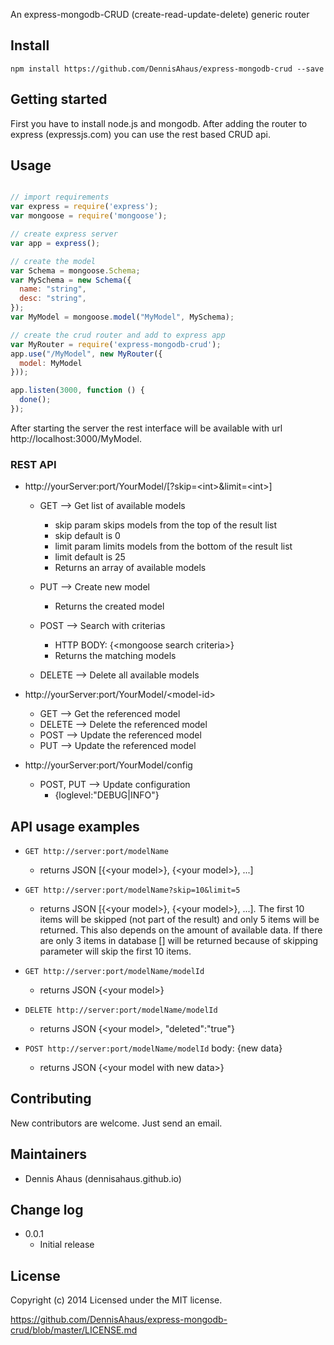 An express-mongodb-CRUD (create-read-update-delete) generic router

## Install

`npm install https://github.com/DennisAhaus/express-mongodb-crud --save`

## Getting started

First you have to install node.js and mongodb. After adding the router
to express (expressjs.com) you can use the rest based CRUD api.

## Usage

```js

// import requirements
var express = require('express');
var mongoose = require('mongoose');

// create express server
var app = express();

// create the model
var Schema = mongoose.Schema;
var MySchema = new Schema({
  name: "string",
  desc: "string",
});
var MyModel = mongoose.model("MyModel", MySchema);

// create the crud router and add to express app
var MyRouter = require('express-mongodb-crud');
app.use("/MyModel", new MyRouter({
  model: MyModel
}));

app.listen(3000, function () {
  done();
});

```

After starting the server the rest interface will be available with url
http://localhost:3000/MyModel.


### REST API

* http://yourServer:port/YourModel/[?skip=&lt;int&gt;&limit=&lt;int&gt;]
  * GET --> Get list of available models
    * skip param skips <int> models from the top of the result list
    * skip default is 0
    * limit param limits <int> models from the bottom of the result list
    * limit default is 25
    * Returns an array of available models

  * PUT --> Create new model
    * Returns the created model

  * POST --> Search with criterias
    * HTTP BODY: {&lt;mongoose search criteria&gt;}
    * Returns the matching models

  * DELETE --> Delete all available models

* http://yourServer:port/YourModel/&lt;model-id&gt;
  * GET --> Get the referenced model
  * DELETE --> Delete the referenced model
  * POST --> Update the referenced model
  * PUT --> Update the referenced model

* http://yourServer:port/YourModel/config
  * POST, PUT -->  Update configuration
    * {loglevel:"DEBUG|INFO"} 

## API usage examples

* `GET http://server:port/modelName`
  * returns JSON [{&lt;your model&gt;}, {&lt;your model&gt;}, ...]

* `GET http://server:port/modelName?skip=10&limit=5`
  * returns JSON [{&lt;your model&gt;}, {&lt;your model&gt;}, ...].
    The first 10 items will be skipped (not part of the result) and
    only 5 items will be returned. This also depends on the amount of
    available data. If there are only 3 items in database [] will be returned
    because of skipping parameter will skip the first 10 items.

* `GET http://server:port/modelName/modelId`
  * returns JSON {&lt;your model&gt;}

* `DELETE http://server:port/modelName/modelId`
  * returns JSON {&lt;your model&gt;, "deleted":"true"}

* `POST http://server:port/modelName/modelId` body: {new data}
  * returns JSON {&lt;your model with new data&gt;}



## Contributing

New contributors are welcome. Just send an email.

## Maintainers

* Dennis Ahaus (dennisahaus.github.io)

## Change log

* 0.0.1
  * Initial release


## License

Copyright (c) 2014
Licensed under the MIT license.

https://github.com/DennisAhaus/express-mongodb-crud/blob/master/LICENSE.md
